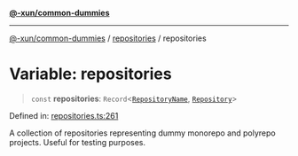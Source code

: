 [**@-xun/common-dummies**](../../README.md)

***

[@-xun/common-dummies](../../README.md) / [repositories](../README.md) / repositories

# Variable: repositories

> `const` **repositories**: `Record`\<[`RepositoryName`](../type-aliases/RepositoryName.md), [`Repository`](../type-aliases/Repository.md)\>

Defined in: [repositories.ts:261](https://github.com/Xunnamius/test-utils/blob/3de83a9dd3324f600949484f53198ae27ae68d7a/packages/common-dummies/src/repositories.ts#L261)

A collection of repositories representing dummy monorepo and polyrepo
projects. Useful for testing purposes.
